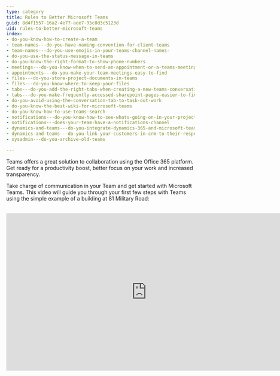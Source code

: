 ```yaml
---
type: category
title: Rules to Better Microsoft Teams
guid: 8d4f1557-16a2-4e77-aee7-95c8d3c5123d
uid: rules-to-better-microsoft-teams
index:
- do-you-know-how-to-create-a-team
- team-names---do-you-have-naming-convention-for-client-teams
- team-names---do-you-use-emojis-in-your-teams-channel-names-
- do-you-use-the-status-message-in-teams
- do-you-know-the-right-format-to-show-phone-numbers
- meetings---do-you-know-when-to-send-an-appointment-or-a-teams-meeting
- appointments---do-you-make-your-team-meetings-easy-to-find
- files---do-you-store-project-documents-in-teams
- files---do-you-know-where-to-keep-your-files
- tabs---do-you-add-the-right-tabs-when-creating-a-new-teams-conversation
- tabs---do-you-make-frequently-accessed-sharepoint-pages-easier-to-find
- do-you-avoid-using-the-conversation-tab-to-task-out-work
- do-you-know-the-best-wiki-for-microsoft-teams
- do-you-know-how-to-use-teams-search
- notifications---do-you-know-how-to-see-whats-going-on-in-your-project
- notifications---does-your-team-have-a-notifications-channel
- dynamics-and-teams---do-you-integrate-dynamics-365-and-microsoft-teams
- dynamics-and-teams---do-you-link-your-customers-in-crm-to-their-respective-teams
- sysadmin---do-you-archive-old-teams

---
```

<p>​​Teams offers a great solution to collaboration using the Office 365 platform. Get ready for a productivity boost, better focus on your work and increased transparency.</p><p>Take charge of communication in your Team and get started with Microsoft Teams. This video will guide you through your first few steps with Teams using the simple example of a building at 81 Military Road​&#58;<br><br></p><div class="ms-rtestate-read ms-rte-embedcode ms-rte-embedil ms-rtestate-notify"><iframe width="750" height="422" src="https&#58;//www.youtube.com/embed/blSJnmJcwnI" frameborder="0"></iframe>&#160;</div><p><br></p>


